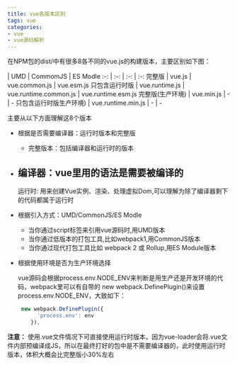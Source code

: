 ```yaml
---
title: vue各版本区别
tags: vue
categories: 
- vue
- vue源码解析
---
```

在NPM包的dist/中有很多8各不同的vue.js的构建版本，主要区别如下图：

 | UMD | CommomJS | ES Modle
:-: | :-: | :-: | :-:
完整版 | vue.js | vue.common.js | vue.esm.js
只包含运行时版 | vue.runtime.js | vue.runtime.common.js | vue.runtime.esm.js 
完整版(生产环境) | vue.min.js | - | - 
只包含运行时版生产环境) | vue.runtime.min.js | - | - 

主要从以下方面理解这8个版本

- 根据是否需要编译器：运行时版本和完整版

  - 完整版本：包括编译器和运行时的版本
- 编译器：vue里用的<template></template>语法是需要被编译的
  - 
    运行时: 用来创建Vue实例、渲染、处理虚拟Dom,可以理解为除了编译器剩下的代码都属于运行时
- 根据引入方式：UMD/CommonJS/ES Modle
  - 当你通过script标签来引用vue源码时,用UMD版本
  - 当你通过低版本的打包工具,比如webpack1,用CommonJS版本
  - 当你通过现代打包工具比如 webpack 2 或 Rollup,用ES Module版本

- 根据使用环境是否为生产环境选择

  vue源码会根据process.env.NODE_ENV来判断是用生产还是开发环境的代码，webpack里可以有自带的 new webpack.DefinePlugin()来设置process.env.NODE_ENV，大致如下：

  ```js
   new webpack.DefinePlugin({
        'process.env': env
      }),
  ```

**注意：** 使用.vue文件情况下可直接使用运行时版本，因为vue-loader会将.vue文件内部预编译成JS，所以在最终打好的包中是不需要编译器的，此时使用运行时版本，体积大概会比完整版小30%左右

